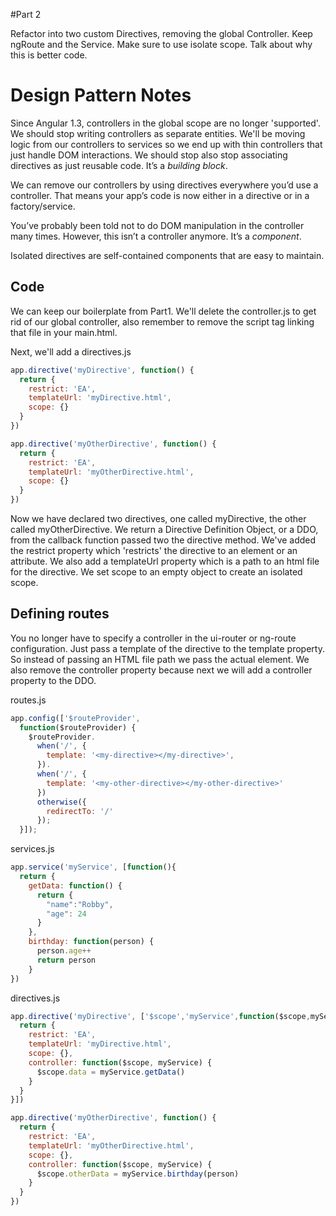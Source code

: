 #Part 2

Refactor into two custom Directives, removing the global Controller. Keep ngRoute and the Service. Make sure to use isolate scope. Talk about why this is better code.


# Design Pattern Notes

Since Angular 1.3, controllers in the global scope are no longer 'supported'. We should stop writing controllers as separate entities. We'll be moving logic from our controllers to services so we end up with thin controllers that just handle DOM interactions. We should stop also stop associating directives as just reusable code. It’s a *building block*.

We can remove our controllers by using directives everywhere you’d use a controller. That means your app’s code is now either in a directive or in a factory/service.

You’ve probably been told not to do DOM manipulation in the controller many times. However, this isn’t a controller anymore. It’s a *component*.

Isolated directives are self-contained components that are easy to maintain.

## Code
We can keep our boilerplate from Part1. We'll delete the controller.js to get rid of our global controller, also remember to remove the script tag linking that file in your main.html.

Next, we'll add a
directives.js
```js
app.directive('myDirective', function() {
  return {
    restrict: 'EA',
    templateUrl: 'myDirective.html',
    scope: {}
  }
})

app.directive('myOtherDirective', function() {
  return {
    restrict: 'EA',
    templateUrl: 'myOtherDirective.html',
    scope: {}
  }
})
```

Now we have declared two directives, one called myDirective, the other called myOtherDirective. We return a Directive Definition Object, or a DDO, from the callback function passed two the directive method. We've added the restrict property which 'restricts' the directive to an element or an attribute. We also add a templateUrl property which is a path to an html file for the directive. We set scope to an empty object to create an isolated scope.


## Defining routes

You no longer have to specify a controller in the ui-router or ng-route configuration. Just pass a template of the directive to the template property. So instead of passing an HTML file path we pass the actual element. We also remove the controller property because next we will add a controller property to the DDO.

routes.js
```js
app.config(['$routeProvider',
  function($routeProvider) {
    $routeProvider.
      when('/', {
        template: '<my-directive></my-directive>',
      }).
      when('/', {
        template: '<my-other-directive></my-other-directive>'
      })
      otherwise({
        redirectTo: '/'
      });
  }]);
```
services.js
```js
app.service('myService', [function(){
  return {
    getData: function() {
      return {
        "name":"Robby",
        "age": 24
      }
    },
    birthday: function(person) {
      person.age++
      return person
    }
})
```
directives.js
```js
app.directive('myDirective', ['$scope','myService',function($scope,myService) {
  return {
    restrict: 'EA',
    templateUrl: 'myDirective.html',
    scope: {},
    controller: function($scope, myService) {
      $scope.data = myService.getData()
    }
  }
}])

app.directive('myOtherDirective', function() {
  return {
    restrict: 'EA',
    templateUrl: 'myOtherDirective.html',
    scope: {},
    controller: function($scope, myService) {
      $scope.otherData = myService.birthday(person)
    }
  }
})
```
